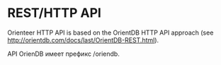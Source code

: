 # REST/HTTP API

Orienteer HTTP API is based on the OrientDB HTTP API approach (see http://orientdb.com/docs/last/OrientDB-REST.html).

API OrienDB имеет префикс /oriendb.